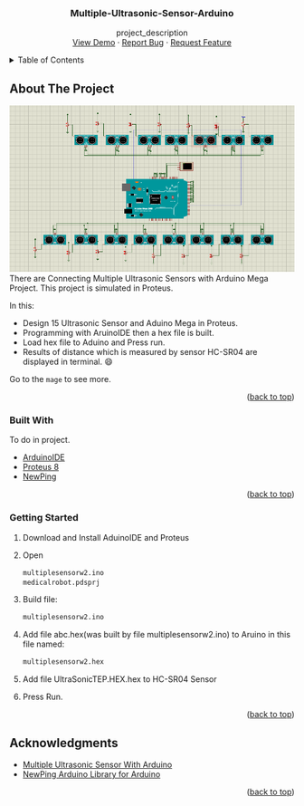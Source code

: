 <!-- PROJECT LOGO -->
<br />
<div align="center">
<h3 align="center">Multiple-Ultrasonic-Sensor-Arduino</h3>
  <p align="center">
    project_description
    <br />
    <a href="https://github.com/chutientrong/Multiple-Ultrasonic-Sensor-Arduino">View Demo</a>
    ·
    <a href="https://github.com/chutientrong/Multiple-Ultrasonic-Sensor-Arduino/issues">Report Bug</a>
    ·
    <a href="https://github.com/chutientrong/Multiple-Ultrasonic-Sensor-Arduino/issues">Request Feature</a>
  </p>
</div>

<!-- TABLE OF CONTENTS -->
<details>
  <summary>Table of Contents</summary>
  <ol>
    <li><a href="#about-the-project">About The Project</a>
    <li><a href="#built-with">Built With</a></li>
    </li>
    <li><a href="#getting-started">Getting Started</a>
    </li>
    <li><a href="#acknowledgments">Acknowledgments</a></li>
  </ol>
</details>


<!-- ABOUT THE PROJECT -->
## About The Project
[![Product Name Screen Shot][product-screenshot]](https://example.com)
There are Connecting Multiple Ultrasonic Sensors with Arduino Mega Project. This project is simulated in Proteus.

In this:
* Design 15 Ultrasonic Sensor and Aduino Mega in Proteus.
* Programming with AruinoIDE then a hex file is built. 
* Load hex file to Aduino and Press run.
* Results of distance which is measured by sensor HC-SR04 are displayed in terminal. :smile:

Go to the `mage` to see more.

<p align="right">(<a href="#top">back to top</a>)</p>


### Built With

To do in project.

* [ArduinoIDE](https://www.arduino.cc/en/software/)
* [Proteus 8](https://www.labcenter.com/)
* [NewPing](https://github.com/microflo/NewPing/)

<p align="right">(<a href="#top">back to top</a>)</p>


### Getting Started

1. Download and Install AduinoIDE and Proteus 
2. Open
   ```sh
   multiplesensorw2.ino
   medicalrobot.pdsprj
   ```
3. Build file:
   ```sh
   multiplesensorw2.ino
   ```
4. Add file abc.hex(was built by file multiplesensorw2.ino) to Aruino 
  in this file named:
   ```sh
   multiplesensorw2.hex
   ```
5. Add file UltraSonicTEP.HEX.hex to HC-SR04 Sensor

6. Press Run.

<p align="right">(<a href="#top">back to top</a>)</p>


<!-- ACKNOWLEDGMENTS -->
## Acknowledgments

* [Multiple Ultrasonic Sensor With Arduino](https://www.theengineeringprojects.com/2015/02/interfacing-multiple-ultrasonic-sensor-arduino.html)
* [NewPing Arduino Library for Arduino](https://bitbucket.org/teckel12/arduino-new-ping/wiki/Home)

<p align="right">(<a href="#top">back to top</a>)</p>

<!-- MARKDOWN LINKS & IMAGES -->
<!-- https://www.markdownguide.org/basic-syntax/#reference-style-links -->

[product-screenshot]: Images/Design.png
